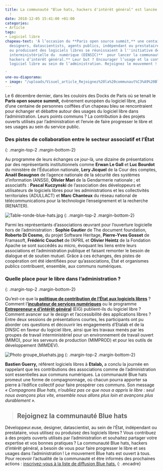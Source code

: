 ```yaml
---
title: La communauté "Blue hats, hackers d'intérêt général" est lancée. Rejoignez-nous
  !
date: 2018-12-05 15:41:00 +01:00
categories:
- Article
tags:
- Logiciel libre
chapeau-text: 'À l’occasion du **Paris open source summit,** une centaine de développeurs.euses,
  designers, datascientists, agents publics, indépendant ou prestataire utilisant
  ou produisant des logiciels libres se réunissaient à l''initiative de la **direction
  interministérielle du  numérique (DINSIC)**  pour lancer la communauté **Blue hats,
  hackers d’intérêt général.** Leur but ? Encourager l’usage et la contribution au
  logiciel libre au sein de l’administration. Rejoignez le mouvement !

'
une-ou-diaporama:
- image: "/uploads/Visuel_article_Rejoignez%20la%20communaut%C3%A9%20Bluehats.jpg"
---
```


Le 6 décembre dernier, dans les couloirs des Docks de Paris où se tenait le **Paris open source summit,** évènement européen du logiciel libre, plus d’une centaine de personnes coiffées d’un chapeau bleu se rencontraient pour échanger et débattre autour des usages du logiciel libre dans l’administration. 
Leurs points communs ? La contribution à des projets ouverts utilisés par l’administration et l’envie de faire progresser le libre et ses usages au sein du service public.

### Des pistes de collaboration entre le secteur associatif et l’État ###
{: .margin-top-2 .margin-bottom-2} 

Au programme de leurs échanges ce jour-là, une dizaine de présentations par des représentants institutionnels comme **Erwan Le Gall** et **Luc Bourdot** du ministère de l’Éducation nationale, **Lery Jicquel** de la Cour des comptes, **Anaël Beaugnon** de l’agence nationale de la sécurité des systèmes d’information (ANSSI), **Olivier Mari** de la Gendarmerie nationale ; et associatifs : **Pascal Kuczynski** de l’association des développeurs et utilisateurs de logiciels libres pour les administrations et les collectivités territoriales (ADULLACT) et **Marc Chanteux** du réseau national de télécommunications pour la technologie l’enseignement et la recherche (RENATER).


![Table-ronde-blue-hats.jpg](/uploads/Table-ronde-blue-hats.jpg)
 {: .margin-top-2 .margin-bottom-2} 

Parmi les représentants d’associations œuvrant pour l’ouverture logicielle hors de l’administration : **Sophie Gautier** de The document foundation, **Roberto Di Cosmo,** du projet Software Heritage, **Pierre-Yves Gosset** de Framasoft, **Frédéric Couchet** de l’APRIL et **Olivier Heintz** de la Fondation Apache se sont succédés au micro, évoquant les liens entre leurs associations et l’administration publique et faisant remonter le besoin de dialogue et de soutien mutuel. Grâce à ces échanges, des pistes de coopération ont été identifiées pour qu’associations, État et organismes publics contribuent, ensemble, aux communs numériques. 

### Quelle place pour le libre dans l’administration ? ###
{: .margin-top-2 .margin-bottom-2} 

Qu’est-ce que la [**politique de contribution de l’État aux logiciels libres**](https://www.numerique.gouv.fr/publications/politique-logiciel-libre/) ? Comment l’[**incubateur de services numériques**](https://beta.gouv.fr/) ou le programme [**Entrepreneur·e d’intérêt général**](https://entrepreneur-interet-general.etalab.gouv.fr/) (EIG) publient-ils du logiciel libre ? Comment avancer sur le design et l’accessibilité des applications libres ? Entre deux sessions de présentations courtes, les participants ont pu aborder ces questions et découvrir les engagements d’Etalab et de la DINSIC en faveur du logiciel libre, ainsi que les travaux menés par les groupes de travail interministériel pour un environnement de travail ouvert (MIMO), pour les serveurs de production (MIMPROD) et pour les outils de développement (MIMDEV).

![Photo groupe_bluehats.jpg](/uploads/Photo%20groupe_bluehats.jpg)
 {: .margin-top-2 .margin-bottom-2} 

**Bastien Guerry,** référent logiciels libres à **Etalab,** a conclu la journée en rappelant que les contributions des associations comme de l’administration sont essentielles aux communs numériques. La communauté Blue hats promeut une forme de compagnonnage, où chacun pourra apporter sa pierre à l’édifice collectif pour faire prospérer ces communs.
Son message *« Compagnons Blue hats, n’oubliez pas ce que nous a appris le libre : seul nous avançons plus vite, ensemble nous allons plus loin et avançons plus durablement ».*


> ## Rejoignez la communauté Blue hats ##
Développeur.euse, designer, datascientist, au sein de l’État, indépendant ou prestataire, vous utilisez ou produisez des logiciels libres ?
Vous contribuez à des projets ouverts utilisés par l’administration et souhaitez partager votre expertise et vos bonnes pratiques ?
La communauté Blue hats, hackers d’intérêt général, a besoin de vous pour faire progresser le libre et ses usages dans l’administration !
Le mouvement Blue hats est ouvert à tous. Pour recevoir l’actualité de la communauté et être informés des prochaines actions :
[inscrivez-vous à la liste de diffusion Blue hats.](https://framaforms.org/formulaire-dinscription-a-la-mailing-list-blue-hats-1542871598)
{: .encadre}

 

